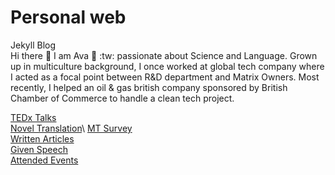 # Personal web 
Jekyll Blog\
Hi there :wave: I am Ava :woman: :tw: passionate about Science and Language. Grown up in multiculture background, I once worked at global tech company where I acted as a focal point between R&D department and Matrix Owners. Most recently, I helped an oil & gas british company sponsored by British Chamber of Commerce to handle a clean tech project.

[TEDx Talks](https://www.ted.com/profiles/3699807/translator)\
[Novel Translation](https://issuu.com/avaruan/docs/_______________)\
[MT Survey](https://ava517.github.io/Survey.html)\
[Written Articles](https://ava517.medium.com)\
[Given Speech](https://www.youtube.com/watch?v=VIK8BKPsKk4)\
[Attended Events](https://ava517.github.io/Attended.html)

